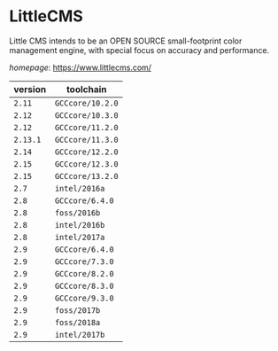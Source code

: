 # LittleCMS

Little CMS intends to be an OPEN SOURCE small-footprint color management engine,  with special focus on accuracy and performance.

*homepage*: <https://www.littlecms.com/>

version | toolchain
--------|----------
``2.11`` | ``GCCcore/10.2.0``
``2.12`` | ``GCCcore/10.3.0``
``2.12`` | ``GCCcore/11.2.0``
``2.13.1`` | ``GCCcore/11.3.0``
``2.14`` | ``GCCcore/12.2.0``
``2.15`` | ``GCCcore/12.3.0``
``2.15`` | ``GCCcore/13.2.0``
``2.7`` | ``intel/2016a``
``2.8`` | ``GCCcore/6.4.0``
``2.8`` | ``foss/2016b``
``2.8`` | ``intel/2016b``
``2.8`` | ``intel/2017a``
``2.9`` | ``GCCcore/6.4.0``
``2.9`` | ``GCCcore/7.3.0``
``2.9`` | ``GCCcore/8.2.0``
``2.9`` | ``GCCcore/8.3.0``
``2.9`` | ``GCCcore/9.3.0``
``2.9`` | ``foss/2017b``
``2.9`` | ``foss/2018a``
``2.9`` | ``intel/2017b``
